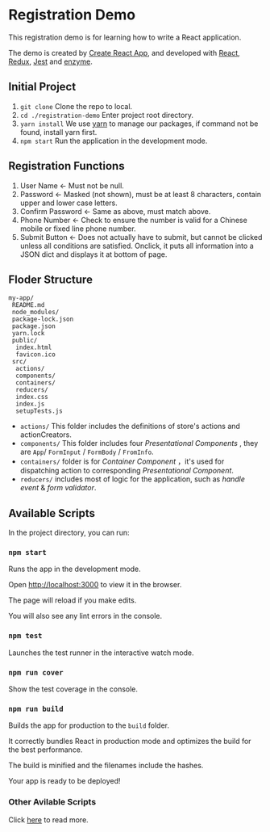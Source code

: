 # Registration Demo

This registration demo is for learning how to write a React application.

The demo is created by [Create React App](https://github.com/facebookincubator/create-react-app), and developed with [React](https://reactjs.org/), [Redux](https://redux.js.org/), [Jest](https://facebook.github.io/jest/) and [enzyme](https://github.com/airbnb/enzyme).

## Initial Project

1. `git clone`  Clone the repo to local.
2. `cd ./registration-demo`  Enter project root directory.
3. `yarn install`  We use [yarn](https://yarnpkg.com) to manage our packages, if command not be found, install yarn first.
4. `npm start`  Run the application in the development mode.

## Registration Functions

1. User Name ← Must not be null.
2. Password ← Masked (not shown), must be at least 8 characters, contain upper and lower case letters.
3. Confirm Password ← Same as above, must match above.
4. Phone Number ← Check to ensure the number is valid for a Chinese mobile or fixed line phone number.
5. Submit Button ← Does not actually have to submit, but cannot be clicked unless all conditions are satisfied. Onclick, it puts all information into a JSON dict and displays it at bottom of page.

## Floder Structure

```
my-app/
 README.md
 node_modules/
 package-lock.json
 package.json
 yarn.lock
 public/
  index.html
  favicon.ico
 src/
  actions/
  components/
  containers/
  reducers/
  index.css
  index.js
  setupTests.js
```

- `actions/` This folder includes the definitions of store's actions and actionCreators.
- `components/` This folder includes four *Presentational Components* , they are `App`/ `FormInput` / `FormBody` / `FromInfo`.
- `containers/` folder is for *Container Component* ，it's used for dispatching action to corresponding *Presentational Component*.
- `reducers/` includes most of logic for the application, such as *handle event* & *form validator*.

## Available Scripts

In the project directory, you can run:

### `npm start`

Runs the app in the development mode.

Open [http://localhost:3000](http://localhost:3000) to view it in the browser.

The page will reload if you make edits.

You will also see any lint errors in the console.

### `npm test`

Launches the test runner in the interactive watch mode.

### `npm run cover`

Show the test coverage in the console.

### `npm run build`

Builds the app for production to the `build` folder.

It correctly bundles React in production mode and optimizes the build for the best performance.

The build is minified and the filenames include the hashes.

Your app is ready to be deployed!

### Other Avilable Scripts

Click [here](https://github.com/facebookincubator/create-react-app/blob/master/packages/react-scripts/template/README.md#available-scripts) to read more.